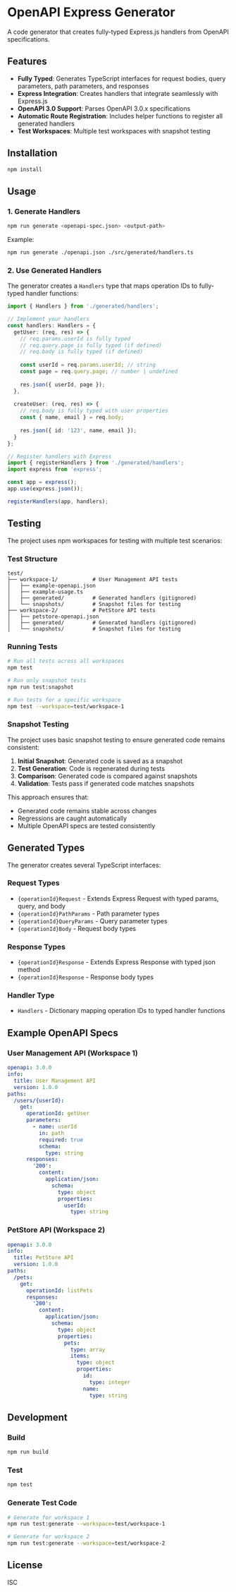 # OpenAPI Express Generator

A code generator that creates fully-typed Express.js handlers from OpenAPI specifications.

## Features

- **Fully Typed**: Generates TypeScript interfaces for request bodies, query parameters, path parameters, and responses
- **Express Integration**: Creates handlers that integrate seamlessly with Express.js
- **OpenAPI 3.0 Support**: Parses OpenAPI 3.0.x specifications
- **Automatic Route Registration**: Includes helper functions to register all generated handlers
- **Test Workspaces**: Multiple test workspaces with snapshot testing

## Installation

```bash
npm install
```

## Usage

### 1. Generate Handlers

```bash
npm run generate <openapi-spec.json> <output-path>
```

Example:
```bash
npm run generate ./openapi.json ./src/generated/handlers.ts
```

### 2. Use Generated Handlers

The generator creates a `Handlers` type that maps operation IDs to fully-typed handler functions:

```typescript
import { Handlers } from './generated/handlers';

// Implement your handlers
const handlers: Handlers = {
  getUser: (req, res) => {
    // req.params.userId is fully typed
    // req.query.page is fully typed (if defined)
    // req.body is fully typed (if defined)
    
    const userId = req.params.userId; // string
    const page = req.query.page; // number | undefined
    
    res.json({ userId, page });
  },
  
  createUser: (req, res) => {
    // req.body is fully typed with user properties
    const { name, email } = req.body;
    
    res.json({ id: '123', name, email });
  }
};

// Register handlers with Express
import { registerHandlers } from './generated/handlers';
import express from 'express';

const app = express();
app.use(express.json());

registerHandlers(app, handlers);
```

## Testing

The project uses npm workspaces for testing with multiple test scenarios:

### Test Structure

```
test/
├── workspace-1/           # User Management API tests
│   ├── example-openapi.json
│   ├── example-usage.ts
│   ├── generated/         # Generated handlers (gitignored)
│   └── snapshots/         # Snapshot files for testing
├── workspace-2/           # PetStore API tests
│   ├── petstore-openapi.json
│   ├── generated/         # Generated handlers (gitignored)
│   └── snapshots/         # Snapshot files for testing
```

### Running Tests

```bash
# Run all tests across all workspaces
npm test

# Run only snapshot tests
npm run test:snapshot

# Run tests for a specific workspace
npm test --workspace=test/workspace-1
```

### Snapshot Testing

The project uses basic snapshot testing to ensure generated code remains consistent:

1. **Initial Snapshot**: Generated code is saved as a snapshot
2. **Test Generation**: Code is regenerated during tests
3. **Comparison**: Generated code is compared against snapshots
4. **Validation**: Tests pass if generated code matches snapshots

This approach ensures that:
- Generated code remains stable across changes
- Regressions are caught automatically
- Multiple OpenAPI specs are tested consistently

## Generated Types

The generator creates several TypeScript interfaces:

### Request Types
- `{operationId}Request` - Extends Express Request with typed params, query, and body
- `{operationId}PathParams` - Path parameter types
- `{operationId}QueryParams` - Query parameter types  
- `{operationId}Body` - Request body types

### Response Types
- `{operationId}Response` - Extends Express Response with typed json method
- `{operationId}Response` - Response body types

### Handler Type
- `Handlers` - Dictionary mapping operation IDs to typed handler functions

## Example OpenAPI Specs

### User Management API (Workspace 1)

```yaml
openapi: 3.0.0
info:
  title: User Management API
  version: 1.0.0
paths:
  /users/{userId}:
    get:
      operationId: getUser
      parameters:
        - name: userId
          in: path
          required: true
          schema:
            type: string
      responses:
        '200':
          content:
            application/json:
              schema:
                type: object
                properties:
                  userId:
                    type: string
```

### PetStore API (Workspace 2)

```yaml
openapi: 3.0.0
info:
  title: PetStore API
  version: 1.0.0
paths:
  /pets:
    get:
      operationId: listPets
      responses:
        '200':
          content:
            application/json:
              schema:
                type: object
                properties:
                  pets:
                    type: array
                    items:
                      type: object
                      properties:
                        id:
                          type: integer
                        name:
                          type: string
```

## Development

### Build
```bash
npm run build
```

### Test
```bash
npm test
```

### Generate Test Code
```bash
# Generate for workspace 1
npm run test:generate --workspace=test/workspace-1

# Generate for workspace 2
npm run test:generate --workspace=test/workspace-2
```

## License

ISC 